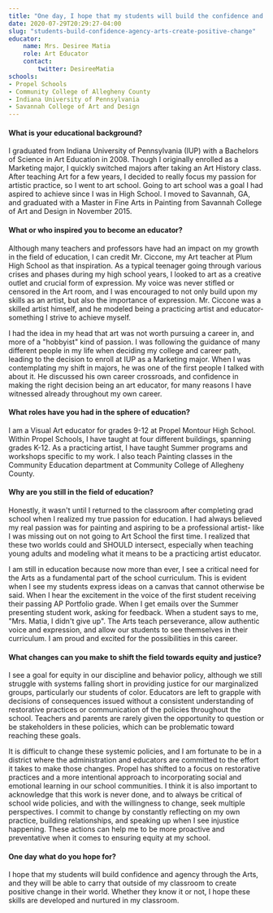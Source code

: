 ```yaml
---
title: "One day, I hope that my students will build the confidence and agency through the Arts and create positive change in their world"
date: 2020-07-29T20:29:27-04:00
slug: "students-build-confidence-agency-arts-create-positive-change"
educator:
    name: Mrs. Desiree Matia
    role: Art Educator
    contact:
        twitter: DesireeMatia
schools:
- Propel Schools
- Community College of Allegheny County
- Indiana University of Pennsylvania
- Savannah College of Art and Design
---
```


#### What is your educational background?

I graduated from Indiana University of Pennsylvania (IUP) with a Bachelors of Science in Art Education in 2008. Though I originally enrolled as a Marketing major, I quickly switched majors after taking an Art History class. After teaching Art for a few years, I decided to really focus my passion for artistic practice, so I went to art school. Going to art school was a goal I had aspired to achieve since I was in High School. I moved to Savannah, GA, and graduated with a Master in Fine Arts in Painting from Savannah College of Art and Design in November 2015.

#### What or who inspired you to become an educator?

Although many teachers and professors have had an impact on my growth in the field of education, I can credit Mr. Ciccone, my Art teacher at Plum High School as that inspiration. As a typical teenager going through various crises and phases during my high school years, I looked to art as a creative outlet and crucial form of expression. My voice was never stifled or censored in the Art room, and I was encouraged to not only build upon my skills as an artist, but also the importance of expression. Mr. Ciccone was a skilled artist himself, and he modeled being a practicing artist and educator-something I strive to achieve myself.

I had the idea in my head that art was not worth pursuing a career in, and more of a "hobbyist" kind of passion. I was following the guidance of many different people in my life when deciding my college and career path, leading to the decision to enroll at IUP as a Marketing major. When I was contemplating my shift in majors, he was one of the first people I talked with about it. He discussed his own career crossroads, and confidence in making the right decision being an art educator, for many reasons I have witnessed already throughout my own career.

#### What roles have you had in the sphere of education?

I am a Visual Art educator for grades 9-12 at Propel Montour High School. Within Propel Schools, I have taught at four different buildings, spanning grades K-12. As a practicing artist, I have taught Summer programs and workshops specific to my work. I also teach Painting classes in the Community Education department at Community College of Allegheny County.

#### Why are you still in the field of education?

Honestly, it wasn't until I returned to the classroom after completing grad school when I realized my true passion for education. I had always believed my real passion was for painting and aspiring to be a professional artist- like I was missing out on not going to Art School the first time. I realized that these two worlds could and SHOULD intersect, especially when teaching young adults and modeling what it means to be a practicing artist educator.

I am still in education because now more than ever, I see a critical need for the Arts as a fundamental part of the school curriculum. This is evident when I see my students express ideas on a canvas that cannot otherwise be said. When I hear the excitement in the voice of the first student receiving their passing AP Portfolio grade. When I get emails over the Summer presenting student work, asking for feedback. When a student says to me, "Mrs. Matia, I didn't give up". The Arts teach perseverance, allow authentic voice and expression, and allow our students to see themselves in their curriculum. I am proud and excited for the possibilities in this career.

#### What changes can you make to shift the field towards equity and justice?

I see a goal for equity in our discipline and behavior policy, although we still struggle with systems falling short in providing justice for our marginalized groups, particularly our students of color. Educators are left to grapple with decisions of consequences issued without a consistent understanding of restorative practices or communication of the policies throughout the school. Teachers and parents are rarely given the opportunity to question or be stakeholders in these policies, which can be problematic toward reaching these goals.

It is difficult to change these systemic policies, and I am fortunate to be in a district where the administration and educators are committed to the effort it takes to make those changes. Propel has shifted to a focus on restorative practices and a more intentional approach to incorporating social and emotional learning in our school communities. I think it is also important to acknowledge that this work is never done, and to always be critical of school wide policies, and with the willingness to change, seek multiple perspectives. I commit to change by constantly reflecting on my own practice, building relationships, and speaking up when I see injustice happening. These actions can help me to be more proactive and preventative when it comes to ensuring equity at my school.

#### One day what do you hope for?

I hope that my students will build confidence and agency through the Arts, and they will be able to carry that outside of my classroom to create positive change in their world. Whether they know it or not, I hope these skills are developed and nurtured in my classroom.

